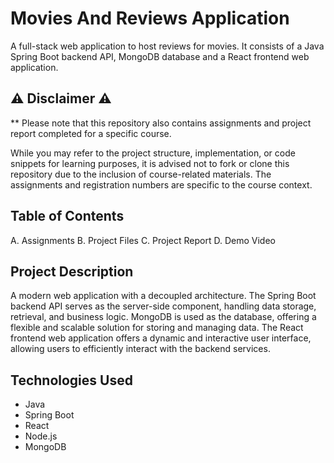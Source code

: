 # Movies And Reviews Application
A full-stack web application to host reviews for movies. It consists of a Java Spring Boot backend API, MongoDB database and a React frontend web application.

## ⚠️ Disclaimer ⚠️
** Please note that this repository also contains assignments and project report completed for a specific course. 

While you may refer to the project structure, implementation, or code snippets for learning purposes, it is advised not to fork or clone this repository due to the inclusion of course-related materials. The assignments and registration numbers are specific to the course context.

## Table of Contents
A. Assignments
B. Project Files
C. Project Report
D. Demo Video

## Project Description
A modern web application with a decoupled architecture. The Spring Boot backend API serves as the server-side component, handling data storage, retrieval, and business logic. MongoDB is used as the database, offering a flexible and scalable solution for storing and managing data. The React frontend web application offers a dynamic and interactive user interface, allowing users to efficiently interact with the backend services.

## Technologies Used
- Java
- Spring Boot
- React
- Node.js
- MongoDB
